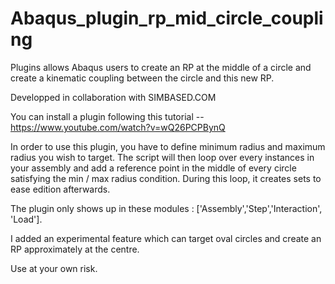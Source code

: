 # Abaqus_plugin_rp_mid_circle_coupling
Plugins allows Abaqus users to create an RP at the middle of a circle and create a kinematic coupling between the circle and this new RP.

Developped in collaboration with SIMBASED.COM

You can install a plugin following this tutorial -- https://www.youtube.com/watch?v=wQ26PCPBynQ

In order to use this plugin, you have to define minimum radius and maximum radius you wish to target. The script will then loop over every instances in your assembly and add a reference point in the middle of every circle satisfying the min / max radius condition. During this loop, it creates sets to ease edition afterwards.

The plugin only shows up in these modules : ['Assembly','Step','Interaction', 'Load'].

I added an experimental feature which can target oval circles and create an RP approximately at the centre.

Use at your own risk.
